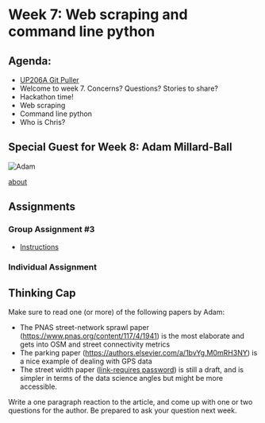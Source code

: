 # Week 7: Web scraping and command line python

## Agenda:
- [UP206A Git Puller](https://jupyter.idre.ucla.edu/hub/user-redirect/git-pull?repo=https%3A%2F%2Fgithub.com%2Fyohman%2F21W-UP206A&urlpath=tree%2F21W-UP206A%2F&branch=master)
- Welcome to week 7. Concerns? Questions? Stories to share?
- Hackathon time!
- Web scraping
- Command line python
- Who is Chris?

## Special Guest for Week 8: Adam Millard-Ball
![Adam](https://cdn.theconversation.com/avatars/1123988/width238/file-20200709-46-1wmq6nl.jpg) 

[about](https://luskin.ucla.edu/person/adam-millard-ball)

## Assignments

### Group Assignment #3

- [Instructions](../../Group%20Assignments/GroupAssignment3.md)

### Individual Assignment

## Thinking Cap

Make sure to read one (or more) of the following papers by Adam:
- The PNAS street-network sprawl paper (https://www.pnas.org/content/117/4/1941) is the most elaborate and gets into OSM and street connectivity metrics
- The parking paper (https://authors.elsevier.com/a/1bvYg,M0mRH3NY) is a nice example of dealing with GPS data
- The street width paper ([link-requires password](https://ucla.box.com/s/t6rah5b7pvkjp9vrqxzyafi7n15unswr)) is still a draft, and is simpler in terms of the data science angles but might be more accessible.

Write a one paragraph reaction to the article, and come up with one or two questions for the author. Be prepared to ask your question next week.
